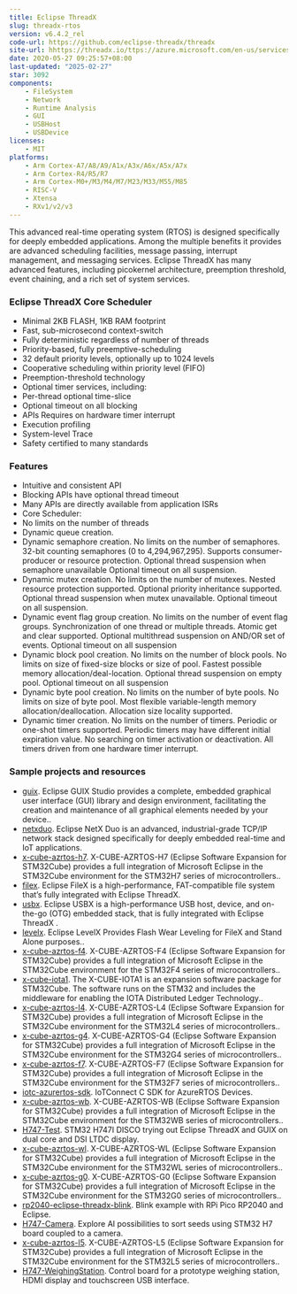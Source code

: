 ```yaml
---
title: Eclipse ThreadX
slug: threadx-rtos
version: v6.4.2_rel
code-url: https://github.com/eclipse-threadx/threadx
site-url: hhttps://threadx.io/ttps://azure.microsoft.com/en-us/services/rtos/
date: 2020-05-27 09:25:57+08:00
last-updated: "2025-02-27"
star: 3092
components:
    - FileSystem
    - Network
    - Runtime Analysis
    - GUI
    - USBHost
    - USBDevice
licenses:
    - MIT
platforms:
    - Arm Cortex-A7/A8/A9/A1x/A3x/A6x/A5x/A7x
    - Arm Cortex-R4/R5/R7
    - Arm Cortex-M0+/M3/M4/M7/M23/M33/M55/M85
    - RISC-V
    - Xtensa
    - RXv1/v2/v3
---
```

This advanced real-time operating system (RTOS) is designed specifically for deeply embedded applications. Among the multiple benefits it provides are advanced scheduling facilities, message passing, interrupt management, and messaging services. Eclipse ThreadX has many advanced features, including picokernel architecture, preemption threshold, event chaining, and a rich set of system services.

<!--more-->

### Eclipse ThreadX Core Scheduler

- Minimal 2KB FLASH, 1KB RAM footprint
- Fast, sub-microsecond context-switch
- Fully deterministic regardless of number of threads
- Priority-based, fully preemptive-scheduling
- 32 default priority levels, optionally up to 1024 levels
- Cooperative scheduling within priority level (FIFO)
- Preemption-threshold technology
- Optional timer services, including:
- Per-thread optional time-slice
- Optional timeout on all blocking
- APIs Requires on hardware timer interrupt
- Execution profiling
- System-level Trace
- Safety certified to many standards

### Features

- Intuitive and consistent API
- Blocking APIs have optional thread timeout
- Many APIs are directly available from application ISRs
- Core Scheduler:
- No limits on the number of threads
- Dynamic queue creation.
- Dynamic semaphore creation. No limits on the number of semaphores. 32-bit counting semaphores (0 to 4,294,967,295). Supports consumer-producer or resource protection. Optional thread suspension when semaphore unavailable
Optional timeout on all suspension.
- Dynamic mutex creation. No limits on the number of mutexes. Nested resource protection supported. Optional priority inheritance supported. Optional thread suspension when mutex unavailable. Optional timeout on all suspension.
- Dynamic event flag group creation. No limits on the number of event flag groups. Synchronization of one thread or multiple threads. Atomic get and clear supported. Optional multithread suspension on AND/OR set of events. Optional timeout on all suspension
- Dynamic block pool creation. No limits on the number of block pools. No limits on size of fixed-size blocks or size of pool. Fastest possible memory allocation/deal-location. Optional thread suspension on empty pool. Optional timeout on all suspension
- Dynamic byte pool creation. No limits on the number of byte pools. No limits on size of byte pool. Most flexible variable-length memory allocation/deallocation. Allocation size locality supported.
- Dynamic timer creation. No limits on the number of timers. Periodic or one-shot timers supported. Periodic timers may have different initial expiration value. No searching on timer activation or deactivation. All timers driven from one hardware timer interrupt.

### Sample projects and resources
<!--github-projects-->
- [guix](https://github.com/eclipse-threadx/guix). Eclipse GUIX Studio provides a complete, embedded graphical user interface (GUI) library and design environment, facilitating the creation and maintenance of all graphical elements needed by your device..
- [netxduo](https://github.com/eclipse-threadx/netxduo). Eclipse NetX Duo is an advanced, industrial-grade TCP/IP network stack designed specifically for deeply embedded real-time and IoT applications.
- [x-cube-azrtos-h7](https://github.com/STMicroelectronics/x-cube-azrtos-h7). X-CUBE-AZRTOS-H7 (Eclipse Software Expansion for STM32Cube) provides a full integration of Microsoft Eclipse in the STM32Cube environment for the STM32H7 series of microcontrollers..
- [filex](https://github.com/eclipse-threadx/filex). Eclipse FileX is a high-performance, FAT-compatible file system that’s fully integrated with Eclipse ThreadX.
- [usbx](https://github.com/eclipse-threadx/usbx). Eclipse USBX is a high-performance USB host, device, and on-the-go (OTG) embedded stack, that is fully integrated with Eclipse ThreadX .
- [levelx](https://github.com/eclipse-threadx/levelx). Eclipse LevelX Provides Flash Wear Leveling for FileX and Stand Alone purposes..
- [x-cube-azrtos-f4](https://github.com/STMicroelectronics/x-cube-azrtos-f4). X-CUBE-AZRTOS-F4 (Eclipse Software Expansion for STM32Cube) provides a full integration of Microsoft Eclipse in the STM32Cube environment for the STM32F4 series of microcontrollers..
- [x-cube-iota1](https://github.com/STMicroelectronics/x-cube-iota1). The X-CUBE-IOTA1 is an expansion software package for STM32Cube. The software runs on the STM32 and includes the middleware for enabling the IOTA Distributed Ledger Technology..
- [x-cube-azrtos-l4](https://github.com/STMicroelectronics/x-cube-azrtos-l4). X-CUBE-AZRTOS-L4 (Eclipse Software Expansion for STM32Cube) provides a full integration of Microsoft Eclipse in the STM32Cube environment for the STM32L4 series of microcontrollers..
- [x-cube-azrtos-g4](https://github.com/STMicroelectronics/x-cube-azrtos-g4). X-CUBE-AZRTOS-G4 (Eclipse Software Expansion for STM32Cube) provides a full integration of Microsoft Eclipse in the STM32Cube environment for the STM32G4 series of microcontrollers..
- [x-cube-azrtos-f7](https://github.com/STMicroelectronics/x-cube-azrtos-f7). X-CUBE-AZRTOS-F7 (Eclipse Software Expansion for STM32Cube) provides a full integration of Microsoft Eclipse in the STM32Cube environment for the STM32F7 series of microcontrollers..
- [iotc-azurertos-sdk](https://github.com/avnet-iotconnect/iotc-azurertos-sdk). IoTConnect C SDK for AzureRTOS Devices.
- [x-cube-azrtos-wb](https://github.com/STMicroelectronics/x-cube-azrtos-wb). X-CUBE-AZRTOS-WB (Eclipse Software Expansion for STM32Cube) provides a full integration of Microsoft Eclipse in the STM32Cube environment for the STM32WB series of microcontrollers..
- [H747-Test](https://github.com/c4chris/H747-Test). STM32 H747I DISCO trying out Eclipse ThreadX and GUIX on dual core and DSI LTDC display.
- [x-cube-azrtos-wl](https://github.com/STMicroelectronics/x-cube-azrtos-wl). X-CUBE-AZRTOS-WL (Eclipse Software Expansion for STM32Cube) provides a full integration of Microsoft Eclipse in the STM32Cube environment for the STM32WL series of microcontrollers..
- [x-cube-azrtos-g0](https://github.com/STMicroelectronics/x-cube-azrtos-g0). X-CUBE-AZRTOS-G0 (Eclipse Software Expansion for STM32Cube) provides a full integration of Microsoft Eclipse in the STM32Cube environment for the STM32G0 series of microcontrollers..
- [rp2040-eclipse-threadx-blink](https://github.com/jgroman/rp2040-eclipse-threadx-blink). Blink example with RPi Pico RP2040 and Eclipse.
- [H747-Camera](https://github.com/c4chris/H747-Camera). Explore AI possibilities to sort seeds using STM32 H7 board coupled to a camera.
- [x-cube-azrtos-l5](https://github.com/STMicroelectronics/x-cube-azrtos-l5). X-CUBE-AZRTOS-L5 (Eclipse Software Expansion for STM32Cube) provides a full integration of Microsoft Eclipse in the STM32Cube environment for the STM32L5 series of microcontrollers..
- [H747-WeighingStation](https://github.com/c4chris/H747-WeighingStation). Control board for a prototype weighing station, HDMI display and touchscreen USB interface.
